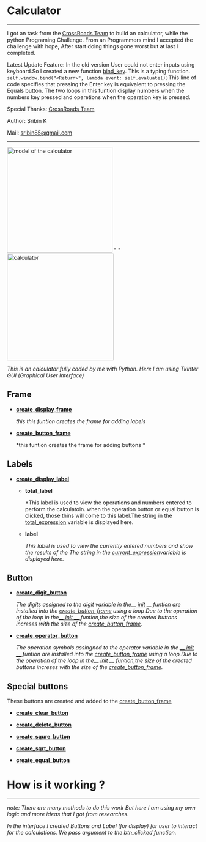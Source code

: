 # Calculator
---
I got an task from the [CrossRoads Team](https://www.youtube.com/@BrototypeMalayalam "title text!") to build an calculator, while the python Programing Challenge.
From an Programmers mind I accepted the challenge with hope, After start doing things gone worst but at last I completed.

Latest Update Feature:  In the old version User could not enter inputs using keyboard.So I created a new function  [bind_key](https://github.com/iamsribin/Calculator/blob/5effd7da9eb130dc85266e708bbfe9c8d5e2964e/calculator.py#L161). 
This is a typing function. `self.window.bind("<Return>", lambda event: self.evaluate())`This line of code specifies that pressing the Enter key is equivalent to pressing the Equals button.
The two loops in this funtion display numbers when the numbers key pressed and oparetions when the oparation key is pressed.

Special Thanks: [CrossRoads Team](https://www.youtube.com/@BrototypeMalayalam "title text!") 

Author: Sribin K

Mail: sribin85@gmail.com
___

<img width="276" alt="model of the calculator" src="https://user-images.githubusercontent.com/103424492/205878975-2aa55f66-49c3-461c-8511-84612490254e.png"> "   " <img width="279" alt="calculator" src="https://user-images.githubusercontent.com/103424492/205879343-7aa1ba3a-3e11-42ed-bb86-ec5e5d4b72bc.png">

*This is an calculator fully coded by me with Python. Here I am using Tkinter GUI (Graphical User Interface)*

## Frame

- [**create_display_frame**](https://github.com/iamsribin/Calculator/blob/098b0245daa1c87c04c7d4992634b63cee0c7170/calculator.py#L57)

     *this this funtion creates the frame for adding labels*
     
- [**create_button_frame**](https://github.com/iamsribin/Calculator/blob/098b0245daa1c87c04c7d4992634b63cee0c7170/calculator.py#L62)

    *this funtion creates the frame for adding buttons *
    
## Labels

- [**create_display_label**](https://github.com/iamsribin/Calculator/blob/098b0245daa1c87c04c7d4992634b63cee0c7170/calculator.py#L69)
    * **total_label**
     
        *This label is used to view the operations and numbers entered to perform the calculatoin. when the operation button or equal button is clicked,
         those thins will come to this label.The string in the [total_expression](https://github.com/iamsribin/Calculator/blob/098b0245daa1c87c04c7d4992634b63cee0c7170/calculator.py#L26) variable is displayed here.
       
    * **label**
     
        *This label is used to view the currently entered numbers and show the results of the The string in the [current_expression](https://github.com/iamsribin/Calculator/blob/098b0245daa1c87c04c7d4992634b63cee0c7170/calculator.py#L27)variable is displayed here.*
 ## Button
 
 - [**create_digit_button**](https://github.com/iamsribin/Calculator/blob/098b0245daa1c87c04c7d4992634b63cee0c7170/calculator.py#L80)
 
     *The digits assigned to the digit variable in the[__ init __ ](https://github.com/iamsribin/Calculator/blob/098b0245daa1c87c04c7d4992634b63cee0c7170/calculator.py#L18) funtion are installed 
     into the [create_button_frame](https://github.com/iamsribin/Calculator/blob/098b0245daa1c87c04c7d4992634b63cee0c7170/calculator.py#L69) using a loop Due to the operation of the loop in the[__ init __ ](https://github.com/iamsribin/Calculator/blob/098b0245daa1c87c04c7d4992634b63cee0c7170/calculator.py#L18) funtion,the size of the created buttons increses  with the  size of the [create_button_frame](https://github.com/iamsribin/Calculator/blob/098b0245daa1c87c04c7d4992634b63cee0c7170/calculator.py#L62).*
      
 - [**create_operator_button**](https://github.com/iamsribin/Calculator/blob/098b0245daa1c87c04c7d4992634b63cee0c7170/calculator.py#L92)
       
      *The operation symbols assingned to the operator variable in the  [__ init __ ](https://github.com/iamsribin/Calculator/blob/098b0245daa1c87c04c7d4992634b63cee0c7170/calculator.py#L18) funtion are installed into the [create_button_frame](https://github.com/iamsribin/Calculator/blob/098b0245daa1c87c04c7d4992634b63cee0c7170/calculator.py#L62) using a loop.Due to the operation of the loop in the[__ init __ ](https://github.com/iamsribin/Calculator/blob/098b0245daa1c87c04c7d4992634b63cee0c7170/calculator.py#L18) funtion,the size of the created buttons increses  with the 
      size of the [create_button_frame](https://github.com/iamsribin/Calculator/blob/098b0245daa1c87c04c7d4992634b63cee0c7170/calculator.py#L62).*
      
 ## Special buttons 
 
These buttons are created and added to the [create_button_frame](https://github.com/iamsribin/Calculator/blob/098b0245daa1c87c04c7d4992634b63cee0c7170/calculator.py#L62)
      
 - [**create_clear_button**](https://github.com/iamsribin/Calculator/blob/098b0245daa1c87c04c7d4992634b63cee0c7170/calculator.py#L101)
 
 - [**create_delete_button**](https://github.com/iamsribin/Calculator/blob/098b0245daa1c87c04c7d4992634b63cee0c7170/calculator.py#L106)
 
 - [**create_squre_button**](https://github.com/iamsribin/Calculator/blob/098b0245daa1c87c04c7d4992634b63cee0c7170/calculator.py#L116)
 
 - [**create_sqrt_button**](https://github.com/iamsribin/Calculator/blob/098b0245daa1c87c04c7d4992634b63cee0c7170/calculator.py#L121)
   
 - [**create_equal_button**](https://github.com/iamsribin/Calculator/blob/098b0245daa1c87c04c7d4992634b63cee0c7170/calculator.py#L111)

    

# How is it working ?
---
*note: There are many methods to do this work But here I am using my own logic and more ideas that I got from researches.*

*In the interface I created Buttons and Label (for display) for user to interact for the calculations. We pass argument to the btn_clicked function.*
